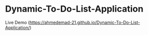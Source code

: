 ﻿# Dynamic-To-Do-List-Application
Live Demo (https://ahmedemad-21.github.io/Dynamic-To-Do-List-Application/)
